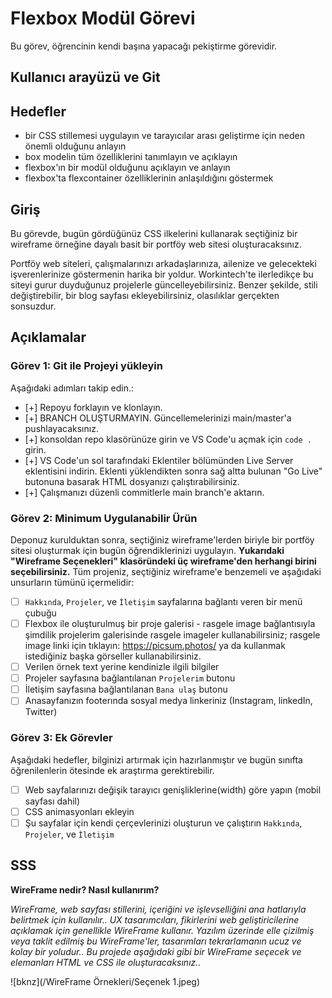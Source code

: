# Flexbox Modül Görevi

Bu görev, öğrencinin kendi başına yapacağı pekiştirme görevidir.

## Kullanıcı arayüzü ve Git

## Hedefler

- bir CSS stillemesi uygulayın ve tarayıcılar arası geliştirme için neden önemli olduğunu anlayın
- box modelin tüm özelliklerini tanımlayın ve açıklayın
- flexbox'ın bir modül olduğunu açıklayın ve anlayın
- flexbox'ta flexcontainer özelliklerinin anlaşıldığını göstermek

## Giriş

Bu görevde, bugün gördüğünüz CSS ilkelerini kullanarak seçtiğiniz bir wireframe örneğine dayalı basit bir portföy web sitesi oluşturacaksınız.

Portföy web siteleri, çalışmalarınızı arkadaşlarınıza, ailenize ve gelecekteki işverenlerinize göstermenin harika bir yoldur. Workintech'te ilerledikçe bu siteyi gurur duyduğunuz projelerle güncelleyebilirsiniz. Benzer şekilde, stili değiştirebilir, bir blog sayfası ekleyebilirsiniz, olasılıklar gerçekten sonsuzdur.

## Açıklamalar

### Görev 1: Git ile Projeyi yükleyin

Aşağıdaki adımları takip edin.:

- [+] Repoyu forklayın ve klonlayın.
- [+] BRANCH OLUŞTURMAYIN. Güncellemelerinizi main/master'a pushlayacaksınız.
- [+] konsoldan repo klasörünüze girin ve VS Code'u açmak için `code .` girin.
- [+] VS Code'un sol tarafındaki Eklentiler bölümünden Live Server eklentisini indirin. Eklenti yüklendikten sonra sağ altta bulunan "Go Live" butonuna basarak HTML dosyanızı çalıştırabilirsiniz.
- [+] Çalışmanızı düzenli commitlerle main branch'e aktarın. 
 
### Görev 2: Minimum Uygulanabilir Ürün

Deponuz kurulduktan sonra, seçtiğiniz wireframe'lerden biriyle bir portföy sitesi oluşturmak için bugün öğrendiklerinizi uygulayın. **Yukarıdaki "Wireframe Seçenekleri" klasöründeki üç wireframe'den herhangi birini seçebilirsiniz.** Tüm projeniz, seçtiğiniz wireframe'e benzemeli ve aşağıdaki unsurların tümünü içermelidir:

- [ ]  `Hakkında`, `Projeler`, ve `İletişim` sayfalarına bağlantı veren bir menü çubuğu
- [ ]  Flexbox ile oluşturulmuş bir proje galerisi -  rasgele image bağlantısıyla şimdilik projelerim galerisinde rasgele imageler kullanabilirsiniz; rasgele image linki için tıklayın: https://picsum.photos/ ya da kullanmak istediğiniz başka görseller kullanabilirsiniz.
- [ ]  Verilen örnek text yerine kendinizle ilgili bilgiler
- [ ]  Projeler sayfasına bağlantılanan `Projelerim` butonu
- [ ]  İletişim sayfasına bağlantılanan `Bana ulaş` butonu
- [ ]  Anasayfanızın footerında sosyal medya linkeriniz (Instagram, linkedIn, Twitter)

### Görev 3: Ek Görevler

Aşağıdaki hedefler, bilginizi artırmak için hazırlanmıştır ve bugün sınıfta öğrenilenlerin ötesinde ek araştırma gerektirebilir.

- [ ] Web sayfalarınızı değişik tarayıcı genişliklerine(width) göre yapın (mobil sayfası dahil)
- [ ] CSS animasyonları ekleyin
- [ ] Şu sayfalar için kendi çerçevlerinizi oluşturun ve çalıştırın `Hakkında`, `Projeler`, ve `İletişim` 

## SSS

**WireFrame nedir? Nasıl kullanırım?**

*WireFrame, web sayfası stillerini, içeriğini ve işlevselliğini ana hatlarıyla belirtmek için kullanılır.. UX tasarımcıları, fikirlerini web geliştiricilerine açıklamak için genellikle WireFrame kullanır. Yazılım üzerinde elle çizilmiş veya taklit edilmiş bu WireFrame'ler, tasarımları tekrarlamanın ucuz ve kolay bir yoludur.. Bu projede aşağıdaki gibi bir WireFrame seçecek ve elemanları HTML ve CSS ile oluşturacaksınız..*

![bknz](/WireFrame Örnekleri/Seçenek 1.jpeg)



